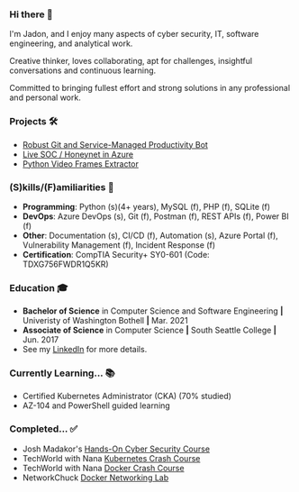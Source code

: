 ### Hi there 👋
I'm Jadon, and I enjoy many aspects of cyber security, IT, software engineering, and analytical work.

Creative thinker, loves collaborating, apt for challenges, insightful conversations and continuous learning.

Committed to bringing fullest effort and strong solutions in any professional and personal work.


### Projects 🛠
- [Robust Git and Service-Managed Productivity Bot](https://github.com/jadonscombs/HumbleHelper)
- [ Live SOC / Honeynet in Azure ](https://github.com/jadonscombs/MS-Azure-SOC)
- [Python Video Frames Extractor](https://github.com/jadonscombs/py-video-frame-extractor)

### (S)kills/(F)amiliarities 📍
- **Programming**: Python (s)(4+ years), MySQL (f), PHP (f), SQLite (f)
- **DevOps**: Azure DevOps (s), Git (f), Postman (f), REST APIs (f), Power BI (f)
- **Other**: Documentation (s), CI/CD (f), Automation (s), Azure Portal (f), Vulnerability Management (f), Incident Response (f)
- **Certification**: CompTIA Security+ SY0-601 (Code: TDXG756FWDR1Q5KR)

### Education 🎓
- **Bachelor of Science** in Computer Science and Software Engineering **|** Univeristy of Washington Bothell **|** Mar. 2021
- **Associate of Science** in Computer Science **|** South Seattle College **|** Jun. 2017
- See my [LinkedIn](https://www.linkedin.com/in/jadonscombs) for more details.

### Currently Learning... 📚
- Certified Kubernetes Administrator (CKA) (70% studied)
- AZ-104 and PowerShell guided learning

### Completed... ✅
- Josh Madakor's [Hands-On Cyber Security Course](https://joshmadakor.tech/cyber/)
- TechWorld with Nana [Kubernetes Crash Course](https://www.youtube.com/watch?v=s_o8dwzRlu4)
- TechWorld with Nana [Docker Crash Course](https://www.youtube.com/watch?v=pg19Z8LL06w)
- NetworkChuck [Docker Networking Lab](https://www.youtube.com/watch?v=bKFMS5C4CG0)

<!---
jadonscombs/jadonscombs is a ✨ special ✨ repository because its `README.md` (this file) appears on your GitHub profile.
You can click the Preview link to take a look at your changes.
--->
